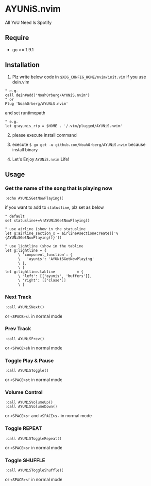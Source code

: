 # AYUNiS.nvim
All YoU Need Is Spotify

## Require
- go >= 1.9.1

## Installation
1. Plz write below code in `$XDG_CONFIG_HOME/nvim/init.vim` if you use dein.vim
``` vim
" e.g.
call dein#add("NoahOrberg/AYUNiS.nvim")
" or
Plug 'NoahOrberg/AYUNiS.nvim'
```
and set runtimepath
``` vim
" e.g.
let g:ayunis_rtp = $HOME . '/.vim/plugged/AYUNiS.nvim'
```

2. please execute install command

3. execute `$ go get -u github.com/NoahOrberg/AYUNiS.nvim` because install binary

4. Let's Enjoy `AYUNiS.nvim` Life!

## Usage
### Get the name of the song that is playing now
``` vim
:echo AYUNiSGetNowPlaying()
```
if you want to add to `statusline`, plz set as below
``` vim
" default
set statusline+=%!AYUNiSGetNowPlaying()

" use airline (show in the statusline
let g:airline_section_x = airline#section#create(['%{AYUNiSGetNowPlaying()}'])

" use lightline (show in the tabline
let g:lightline = {
      \ 'component_function': {
      \   'ayunis': 'AYUNiSGetNowPlaying'
      \ },
      \ }
let g:lightline.tabline          = {
      \ 'left': [['ayunis', 'buffers']],
      \ 'right': [['close']]
      \ }
```

### Next Track
``` vim
:call AYUNiSNext()
```
or `<SPACE>sl` in normal mode

### Prev Track
``` vim
:call AYUNiSPrev()
```
or `<SPACE>sh` in normal mode

### Toggle Play & Pause
``` vim
:call AYUNiSToggle()
```
or `<SPACE>st` in normal mode

### Volume Control
``` vim
:call AYUNiSVolumeUp()
:call AYUNiSVolumeDown()
```
or `<SPACE>s+` and `<SPACE>s-` in normal mode

### Toggle REPEAT
``` vim
:call AYUNiSToggleRepeat()
```
or `<SPACE>sr` in normal mode

### Toggle SHUFFLE
``` vim
:call AYUNiSToggleShuffle()
```
or `<SPACE>sf` in normal mode

